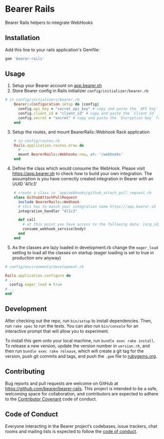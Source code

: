 # Bearer Rails

Bearer Rails helpers to integrate WebHooks

## Installation

Add this line to your rails application's Gemfile:

```ruby
gem 'bearer-rails'
```

## Usage

1. Setup your Bearer account on [app.bearer.sh](https://app.bearer.sh/)
2. Store Bearer config in Rails initializer `config/initializer/bearer.rb`

```ruby
# in config/initializers/bearer.rb
    Bearer::Configuration.setup do |config|
      config.api_key = "secret_api_key" # copy and paste the `API key` from https://app.bearer.sh/keys
      config.client_id = "client_id" # copy and paste the `Client Id` from https://app.bearer.sh/keys
      config.secret = "secret" # copy and paste the `Encryption Key` from https://app.bearer.sh/keys
    end
```

3. Setup the routes, and mount BearerRails::Webhook Rack application

```ruby
    # in config/routes.rb
    Rails.application.routes.draw do
      # ...
      mount BearerRails::Webhooks.new, at: '/webhooks'
    end
```

4. Define the class which would consume the WebHook. Please visit https://app.bearer.sh to check how to build your own integration. The assumption is you have correctly created integration in Bearer with an UUID '4l1c3'

```ruby
    # create a class in `app/webhooks/github_attach_pull_request.rb
    class GithubAttachPullRequest
      include BearerRails::Webhook
      # this has to match your integration name https://app.bearer.sh
      integration_handler "4l1c3"

      def call
        # at this point you have access to the following data: [org_id, integration_id, body]
        consume_webhook_service(body)
      end
    end
```

5. As the classes are lazy loaded in development.rb change the `eager_load` setting to load all the classes on startup (eager loading is set to true in production env anyway)

```ruby
# config/environments/development.rb

Rails.application.configure do
# ...
  config.eager_load = true
# ...
end`
```

## Development

After checking out the repo, run `bin/setup` to install dependencies. Then, run `rake spec` to run the tests. You can also run `bin/console` for an interactive prompt that will allow you to experiment.

To install this gem onto your local machine, run `bundle exec rake install`. To release a new version, update the version number in `version.rb`, and then run `bundle exec rake release`, which will create a git tag for the version, push git commits and tags, and push the `.gem` file to [rubygems.org](https://rubygems.org).

## Contributing

Bug reports and pull requests are welcome on GitHub at https://github.com/bearer/bearer-rails. This project is intended to be a safe, welcoming space for collaboration, and contributors are expected to adhere to the [Contributor Covenant](http://contributor-covenant.org) code of conduct.

## Code of Conduct

Everyone interacting in the Bearer project’s codebases, issue trackers, chat rooms and mailing lists is expected to follow the [code of conduct](https://github.com/bearer/bearer-rails/blob/master/CODE_OF_CONDUCT.md).
